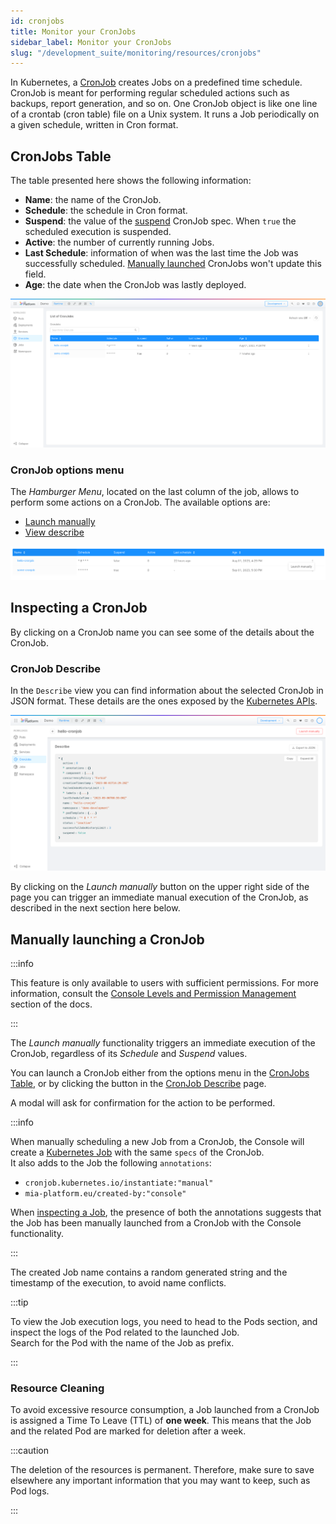 ```yaml
---
id: cronjobs
title: Monitor your CronJobs
sidebar_label: Monitor your CronJobs
slug: "/development_suite/monitoring/resources/cronjobs"
---
```


In Kubernetes, a [CronJob](https://kubernetes.io/docs/concepts/workloads/controllers/cron-jobs/) creates Jobs on a predefined time schedule.  
CronJob is meant for performing regular scheduled actions such as backups, report generation, and so on. One CronJob object is like one line of a crontab (cron table) file on a Unix system.
It runs a Job periodically on a given schedule, written in Cron format.

## CronJobs Table

The table presented here shows the following information:

- **Name**: the name of the CronJob.
- **Schedule**: the schedule in Cron format.
- **Suspend**: the value of the [suspend](https://kubernetes.io/docs/concepts/workloads/controllers/cron-jobs/) CronJob spec. When `true` the scheduled execution is suspended.
- **Active**: the number of currently running Jobs.
- **Last Schedule**: information of when was the last time the Job was successfully scheduled. [Manually launched](#manually-launching-a-cronjob) CronJobs won't update this field.
- **Age**: the date when the CronJob was lastly deployed.

![list_of_cronjobs](../img/cronjobs_list.png)

### CronJob options menu

The _Hamburger Menu_, located on the last column of the job, allows to perform some actions on a CronJob.
The available options are:

- [Launch manually](#manually-launching-a-cronjob)
- [View describe](#cronjob-describe)

![cronjobs_burger_menu](../img/cronjobs_burger_menu.png)

## Inspecting a CronJob

By clicking on a CronJob name you can see some of the details about the CronJob.

### CronJob Describe

In the `Describe` view you can find information about the selected CronJob in JSON format.
These details are the ones exposed by the [Kubernetes APIs](https://kubernetes.io/docs/reference/kubernetes-api/workload-resources/cron-job-v1/).

![describe](../img/cronjobs_describe.png)

By clicking on the _Launch manually_ button on the upper right side of the page you can trigger an immediate manual execution of the CronJob, as described in the next section here below.

## Manually launching a CronJob

:::info

This feature is only available to users with sufficient permissions. For more information, consult the [Console Levels and Permission Management](/development_suite/identity-and-access-management/console-levels-and-permission-management.md) section of the docs.

:::

The _Launch manually_ functionality triggers an immediate execution of the CronJob, regardless of its _Schedule_ and _Suspend_ values.

You can launch a CronJob either from the options menu in the [CronJobs Table](#cronjob-options-menu), or by clicking the button in the [CronJob Describe](#cronjob-describe) page.

A modal will ask for confirmation for the action to be performed.

:::info

When manually scheduling a new Job from a CronJob, the Console will create a [Kubernetes Job](https://kubernetes.io/docs/concepts/workloads/controllers/job/) with the same `specs` of the CronJob.<br/>
It also adds to the Job the following `annotations`:

- `cronjob.kubernetes.io/instantiate:"manual"`
- `mia-platform.eu/created-by:"console"`

When [inspecting a Job](/development_suite/monitoring/resources/jobs.md#inspecting-a-job), the presence of both the annotations suggests that the Job has been manually launched from a CronJob with the Console functionality.

:::

The created Job name contains a random generated string and the timestamp of the execution, to avoid name conflicts.

:::tip

To view the Job execution logs, you need to head to the Pods section, and inspect the logs of the Pod related to the launched Job.<br/>
Search for the Pod with the name of the Job as prefix.

:::

### Resource Cleaning

To avoid excessive resource consumption, a Job launched from a CronJob is assigned a Time To Leave (TTL) of **one week**.
This means that the Job and the related Pod are marked for deletion after a week.

:::caution

The deletion of the resources is permanent. Therefore, make sure to save elsewhere any important information that you may want to keep, such as Pod logs.

:::
